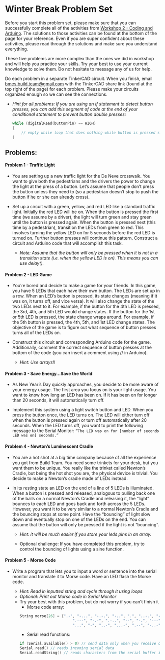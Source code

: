 # Winter Break Problem Set

Before you start this problem set, please make sure that you can successfully complete all of the activities from [Workshop 2 - Coding and Arduino](https://bmesbuildteamucla.github.io/workshops/workshop-2--coding-and-arduino/). The solutions to those activities can be found at the bottom of the page for your reference. Even if you are super confident about these activities, please read through the solutions and make sure you understand everything.

These five problems are more complex than the ones we did in workshop and will help you practice your skills. Try your best to use your current knowledge to solve them. Do not hesitate to message any of us for help.

Do each problem in a separate TinkerCAD circuit. When you finish,  email [bmes.build.team@gmail.com](mailto:bmes.build.team@gmail.com) with the TinkerCAD share link (found at the top right of the page) for each problem. Please make your circuits organized enough so we can see the connections.

* *Hint for all problems: If you are using an if statement to detect button presses, you can add this segment of code at the end of your conditional statement to prevent button double presses:*
  
	```c++
	while (digitalRead(buttonPin) == HIGH)
	{
	    // empty while loop that does nothing while button is pressed so that code above only runs once
	}
	```

## Problems:

#### Problem 1 - Traffic Light
* You are setting up a new traffic light for the De Neve crosswalk. You want to give both the pedestrians and the drivers the power to change the light at the press of a button. Let’s assume that people don’t press the button unless they need to (so a pedestrian doesn’t stop to push the button if he or she can already cross).

* Set up a circuit with a green, yellow, and red LED like a standard traffic light. Initially the red LED will be on. When the button is pressed the first time (we assume by a driver), the light will turn green and stay green until the button is pressed again. When the button is pressed next (this time by a pedestrian), transition the LEDs from green to red. This involves turning the yellow LED on for 5 seconds before the red LED is turned on. Further button presses will continue this pattern. Construct a circuit and Arduino code that will accomplish this task. 

  - *Note: Assume that the button will only be pressed when it is not in a transition state (i.e. when the yellow LED is on). This means you can use delay().*

#### Problem 2 - LED Game
* You’re bored and decide to make a game for your friends. In this game, you have 5 LEDs that each have their own button. The LEDs are set up in a row. When an LED’s button is pressed, its state changes (meaning if it was on, it turns off, and vice versa). It will also change the state of the two LEDs next to it. For example, if the button for the 4th LED is pressed, the 3rd, 4th, and 5th LED would change states. If the button for the 1st or 5th LED is pressed, the state change wraps around. For example, if the 5th button is pressed, the 4th, 5th, and 1st LED change states. The objective of the game is to figure out what sequence of button presses turns all of the LEDs on.

* Construct this circuit and corresponding Arduino code for the game. Additionally, comment the correct sequence of button presses at the bottom of the code (you can insert a comment using // in Arduino).

  - *Hint: Use arrays!!*

#### Problem 3 - Save Energy...Save the World
* As New Year’s Day quickly approaches, you decide to be more aware of your energy usage. The first area you focus on is your light usage. You want to know how long an LED has been on. If it has been on for longer than 20 seconds, it will automatically turn off.

* Implement this system using a light switch button and LED. When you press the button once, the LED turns on. The LED will either turn off when the button is pressed again or turn off automatically after 20 seconds. When the LED turns off, you want to print the following message to the Serial Monitor: `“The LED was on for [number of seconds LED was on] seconds.”`

#### Problem 4 - Newton’s Luminescent Cradle
* You are a hot shot at a big time company because of all the experience you got from Build Team. You need some trinkets for your desk, but you want them to be unique. You really like the trinket called Newton’s Cradle, but being the hot shot you are, the physical device is trivial. You decide to make a Newton’s cradle made of LEDs instead.

* In its resting state an LED on the end of a line of 5 LEDs is illuminated. When a button is pressed and released, analogous to pulling back one of the balls on a normal Newton’s Cradle and releasing it, the “light” bounces to each LED and goes back and forth across the 5 LEDs. However, you want it to be very similar to a normal Newton’s Cradle and the bouncing stops at some point. Have the “bouncing” of light slow down and eventually stop on one of the LEDs on the end. You can assume that the button will only be pressed if the light is not “bouncing”.

  - *Hint: It will be much easier if you store your leds pins in an array.*

  - Optional challenge: If you have completed this problem, try to control the bouncing of lights using a sine function.

#### Problem 5 - Morse Code
* Write a program that lets you to input a word or sentence into the serial monitor and translate it to Morse code. Have an LED flash the Morse code.

	- *Hint: Read in inputted string and cycle through it using loops*
	- *Optional: Print out Morse code in Serial Monitor*
  - Try your best with this problem, but do not worry if you can't finish it
	- Morse code array:
	```c++
	String morse[26] = {".-", "-...", "-.-.", "-..", ".", "..-.", "--.", "....", "..",     // A-I
			                ".---", "-.-", ".-..", "--", "-.", "---", ".--.", "--.-", ".-.",   // J-R 
			                "...", "-", "..-", "...-", ".--", "-..-", "-.--", "--.."};         // S-Z
	```
	- Serial read functions:
	```c++
	if (Serial.available() > 0) // send data only when you receive data
	Serial.read() // reads incoming serial data
	Serial.readString() // reads characters from the serial buffer into a String
	```


<!--
hide solutions
-->
<!--
## Solutions:
* [Problem 1 - Traffic Light]()
* [Problem 2 - LED Game]()
* [Problem 3 - Save Energy...Save the World]()
* [Problem 4 - Newton’s Luminescent Cradle]()
* [Problem 5 - Morse Code](https://bmesbuildteamucla.github.io/Winter%20Break/Problem%20Set%202/Problem%205%20-%20Morse%20Code/README.md)
-->
